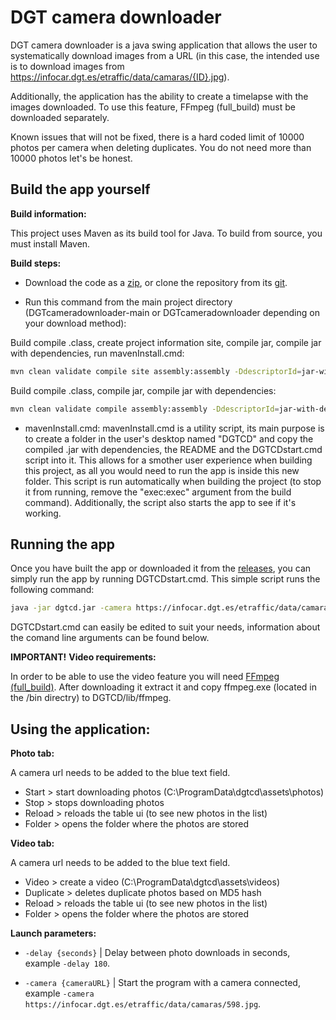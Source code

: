 
# DGT camera downloader

DGT camera downloader is a java swing application that allows the user to systematically download images from a URL (in this case, the intended use is to download images from https://infocar.dgt.es/etraffic/data/camaras/{ID}.jpg).

Additionally, the application has the ability to create a timelapse with the images downloaded. To use this feature, FFmpeg (full_build) must be downloaded separately.

Known issues that will not be fixed, there is a hard coded limit of 10000 photos per camera when deleting duplicates. You do not need more than 10000 photos let's be honest.


## Build the app yourself

**Build information:**

This project uses Maven as its build tool for Java. To build from source,  you must install Maven.

**Build steps:**

- Download the code as a [zip](https://github.com/psikoo/DGTcameradownloader/archive/refs/heads/main.zip), or clone the repository from its [git](https://github.com/psikoo/DGTcameradownloader.git).

- Run this command from the main project directory (DGTcameradownloader-main or DGTcameradownloader depending on your download method):

Build compile .class, create project information site, compile jar, compile jar with dependencies, run mavenInstall.cmd:

```bash
mvn clean validate compile site assembly:assembly -DdescriptorId=jar-with-dependencies exec:exec
```

Build compile .class, compile jar, compile jar with dependencies:
```bash
mvn clean validate compile assembly:assembly -DdescriptorId=jar-with-dependencies
```

- mavenInstall.cmd:
mavenInstall.cmd is a utility script, its main purpose is to create a folder in the user's desktop named "DGTCD" and copy the compiled .jar with dependencies, the README and the DGTCDstart.cmd script into it. This allows for a smother user experience when building this project, as all you would need to run the app is inside this new folder. This script is run automatically when building the project (to stop it from running, remove the "exec:exec" argument from the build command). Additionally, the script also starts the app to see if it's working.
## Running the app

Once you have built the app or downloaded it from the [releases](https://github.com/psikoo/DGTcameradownloader/releases/tag/release), you can simply run the app by running DGTCDstart.cmd. This simple script runs the following command: 

```bash
java -jar dgtcd.jar -camera https://infocar.dgt.es/etraffic/data/camaras/598.jpg -delay 180
```
DGTCDstart.cmd can easily be edited to suit your needs, information about the comand line arguments can be found below.

**IMPORTANT!**
**Video requirements:**

In order to be able to use the video feature you will need [FFmpeg (full_build)](https://github.com/GyanD/codexffmpeg/releases/tag/2024-09-26-git-f43916e217). After downloading it extract it and copy ffmpeg.exe (located in the /bin directry) to DGTCD/lib/ffmpeg.
## Using the application:

**Photo tab:**

A camera url needs to be added to the blue text field.
- Start > start downloading photos (C:\ProgramData\dgtcd\assets\photos)
- Stop > stops downloading photos
- Reload > reloads the table ui (to see new photos in the list)
- Folder > opens the folder where the photos are stored

**Video tab:**

A camera url needs to be added to the blue text field.
- Video > create a video (C:\ProgramData\dgtcd\assets\videos)
- Duplicate > deletes duplicate photos based on MD5 hash
- Reload > reloads the table ui (to see new photos in the list)
- Folder > opens the folder where the photos are stored

**Launch parameters:**

- `-delay {seconds}` | Delay between photo downloads in seconds, example `-delay 180`.

- `-camera {cameraURL}` | Start the program with a camera connected, example `-camera https://infocar.dgt.es/etraffic/data/camaras/598.jpg`.